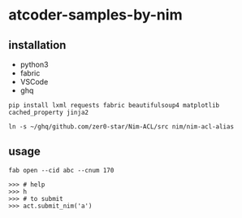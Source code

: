# atcoder-samples-by-nim

## installation

- python3
- fabric
- VSCode
- ghq

```
pip install lxml requests fabric beautifulsoup4 matplotlib cached_property jinja2
```

```
ln -s ~/ghq/github.com/zer0-star/Nim-ACL/src nim/nim-acl-alias
```

## usage

```
fab open --cid abc --cnum 170

>>> # help
>>> h
>>> # to submit
>>> act.submit_nim('a')
```
